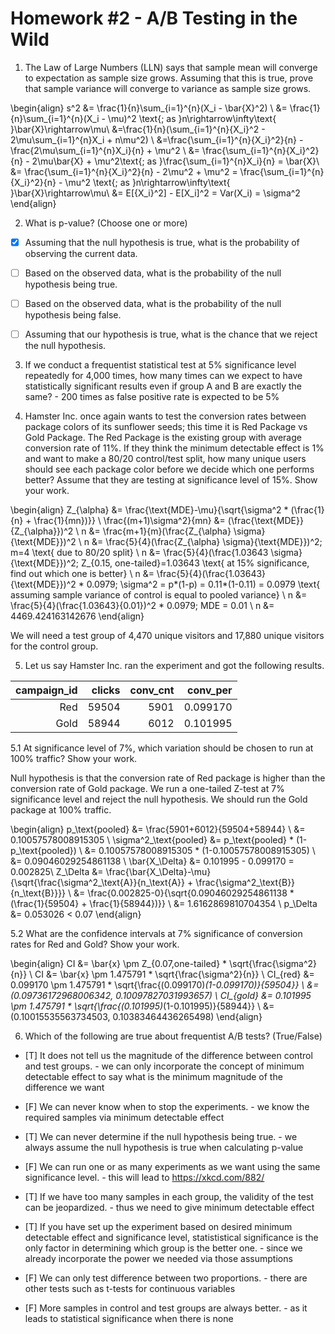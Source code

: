 # Homework #2 - A/B Testing in the Wild

1. The Law of Large Numbers (LLN) says that sample mean will converge to expectation as sample size grows. Assuming that this is true, prove that sample variance will converge to variance as sample size grows. 

\begin{align}
s^2 &= \frac{1}{n}\sum_{i=1}^{n}(X_i - \bar{X}^2) \\
&= \frac{1}{n}\sum_{i=1}^{n}(X_i - \mu)^2 \text{; as }n\rightarrow\infty\text{ }\bar{X}\rightarrow\mu\\
&=\frac{1}{n}(\sum_{i=1}^{n}{X_i}^2 - 2\mu\sum_{i=1}^{n}X_i + n\mu^2) \\
&=\frac{\sum_{i=1}^{n}{X_i}^2}{n} - \frac{2\mu\sum_{i=1}^{n}X_i}{n} + \mu^2 \\
&= \frac{\sum_{i=1}^{n}{X_i}^2}{n} - 2\mu\bar{X} + \mu^2\text{; as }\frac{\sum_{i=1}^{n}X_i}{n} = \bar{X}\\
&= \frac{\sum_{i=1}^{n}{X_i}^2}{n} - 2\mu^2 + \mu^2 = \frac{\sum_{i=1}^{n}{X_i}^2}{n} - \mu^2 \text{; as }n\rightarrow\infty\text{ }\bar{X}\rightarrow\mu\\
&= E[{X_i}^2] - E[X_i]^2 = Var(X_i) = \sigma^2
\end{align}

2. What is p-value? (Choose one or more)

* [x] Assuming that the null hypothesis is true, what is the probability of observing the current data.

* [ ] Based on the observed data, what is the probability of the null hypothesis being true.

* [ ] Based on the observed data, what is the probability of the null hypothesis being false.

* [ ] Assuming that our hypothesis is true, what is the chance that we reject the null hypothesis.

3. If we conduct a frequentist statistical test at 5% significance level repeatedly for 4,000 times, how many times can we expect to have statistically significant results even if group A and B are exactly the same? - 200 times as false positive rate is expected to be 5%

4. Hamster Inc. once again wants to test the conversion rates between package colors of its sunflower seeds; this time it is Red Package vs Gold Package. The Red Package is the existing group with average conversion rate of 11%. If they think the minimum detectable effect is 1% and want to make a 80/20 control/test split, how many unique users should see each package color before we decide which one performs better? Assume that they are testing at significance level of 15%. Show your work.

\begin{align}
Z_{\alpha} &= \frac{\text{MDE}-\mu}{\sqrt{\sigma^2 * (\frac{1}{n} + \frac{1}{mn})}} \\
\frac{(m+1)\sigma^2}{mn} &= (\frac{\text{MDE}}{Z_{\alpha}})^2 \\
n &= \frac{m+1}{m}(\frac{Z_{\alpha} \sigma}{\text{MDE}})^2 \\
n &= \frac{5}{4}(\frac{Z_{\alpha} \sigma}{\text{MDE}})^2; m=4 \text{ due to 80/20 split} \\
n &= \frac{5}{4}(\frac{1.03643 \sigma}{\text{MDE}})^2; Z_{0.15, one-tailed}=1.03643 \text{ at 15% significance, find out which one is better} \\
n &= \frac{5}{4}(\frac{1.03643}{\text{MDE}})^2 * 0.0979; \sigma^2 = p*(1-p) = 0.11*(1-0.11) = 0.0979 \text{ assuming sample variance of control is equal to pooled variance} \\
n &= \frac{5}{4}(\frac{1.03643}{0.01})^2 * 0.0979; MDE = 0.01 \\
n &= 4469.424163142676
\end{align}

We will need a test group of 4,470 unique visitors and 17,880 unique visitors for the control group.

5. Let us say Hamster Inc. ran the experiment and got the following results. 

| campaign_id | clicks | conv_cnt | conv_per |
|------------:|-------:|---------:|---------:|
|         Red |  59504 |     5901 | 0.099170 |
|        Gold |  58944 |     6012 | 0.101995 |

5.1 At significance level of 7%, which variation should be chosen to run at 100% traffic? Show your work.

Null hypothesis is that the conversion rate of Red package is higher than the conversion rate of Gold package. We run a one-tailed Z-test at 7% significance level and reject the null hypothesis. We should run the Gold package at 100% traffic.

\begin{align}
p_\text{pooled} &= \frac{5901+6012}{59504+58944} \\
&= 0.10057578008915305 \\
\sigma^2_\text{pooled} &= p_\text{pooled} * (1-p_\text{pooled}) \\
&= 0.10057578008915305 * (1-0.10057578008915305) \\ 
&= 0.09046029254861138 \\
\bar{X_\Delta} &= 0.101995 - 0.099170 = 0.002825\\
Z_\Delta &= \frac{\bar{X_\Delta}-\mu}{\sqrt{\frac{\sigma^2_\text{A}}{n_\text{A}} + \frac{\sigma^2_\text{B}}{n_\text{B}}}} \\
&= \frac{0.002825-0}{\sqrt{0.09046029254861138 * (\frac{1}{59504} + \frac{1}{58944})}} \\
&= 1.6162869810704354 \\
p_\Delta &= 0.053026 < 0.07
\end{align}

5.2 What are the confidence intervals at 7% significance of conversion rates for Red and Gold? Show your work.

\begin{align}
CI &= \bar{x} \pm Z_{0.07,one-tailed} * \sqrt{\frac{\sigma^2}{n}} \\
CI &= \bar{x} \pm 1.475791 * \sqrt{\frac{\sigma^2}{n}} \\
CI_{red} &= 0.099170 \pm 1.475791 * \sqrt{\frac{(0.099170)*(1-0.099170)}{59504}} \\
&=(0.09736172968006342, 0.10097827031993657) \\
CI_{gold} &= 0.101995 \pm 1.475791 * \sqrt{\frac{(0.101995)*(1-0.101995)}{58944}} \\
&=(0.10015535563734503, 0.10383464436265498)
\end{align}

6. Which of the following are true about frequentist A/B tests? (True/False)

* [T] It does not tell us the magnitude of the difference between control and test groups. - we can only incorporate the concept of minimum detectable effect to say what is the minimum magnitude of the difference we want

* [F] We can never know when to stop the experiments. - we know the required samples via minimum detectable effect

* [T] We can never determine if the null hypothesis being true. - we always assume the null hypothesis is true when calculating p-value

* [F] We can run one or as many experiments as we want using the same significance level. - this will lead to https://xkcd.com/882/

* [T] If we have too many samples in each group, the validity of the test can be jeopardized. - thus we need to give minimum detectable effect

* [T] If you have set up the experiment based on desired minimum detectable effect and significance level, statististical significance is the only factor in determining which group is the better one. - since we already incorporate the power we needed via those assumptions

* [F] We can only test difference between two proportions. - there are other tests such as t-tests for continuous variables 

* [F] More samples in control and test groups are always better. - as it leads to statistical significance when there is none
